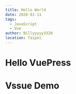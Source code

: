 ```yaml
---
title: Hello World
date: 2020-01-11
tags: 
  - JavaScript
  - Vue
author: Billyyyyy3320
location: Taipei  
---
```


# Hello VuePress
<!-- README.md -->

# Vssue Demo

<Vssue :title="$title" />
